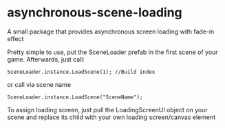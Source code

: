 # asynchronous-scene-loading
A small package that provides asynchronous screen loading with fade-in effect

Pretty simple to use, put the SceneLoader prefab in the first scene of your game.
Afterwards, just call: 
```
SceneLoader.instance.LoadScene(1); //Build index
```
or call via scene name
```
SceneLoader.instance.LoadScene("SceneName");
```
To assign loading screen, just pull the LoadingScreenUI object on your scene and replace its child with your own loading screen/canvas element

